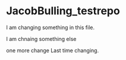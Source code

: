 # JacobBulling_testrepo
I am changing something in this file.

I am chnaing something else

one more change
Last time changing.